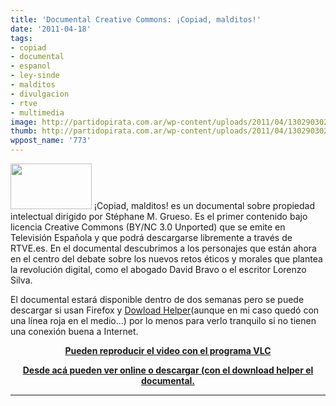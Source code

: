 ```yaml
---
title: 'Documental Creative Commons: ¡Copiad, malditos!'
date: '2011-04-18'
tags:
- copiad
- documental
- espanol
- ley-sinde
- malditos
- divulgacion
- rtve
- multimedia
image: http://partidopirata.com.ar/wp-content/uploads/2011/04/1302903027566.jpg
thumb: http://partidopirata.com.ar/wp-content/uploads/2011/04/1302903027566.jpg
wppost_name: '773'
---
```


<a href="http://partidopirata.com.ar/wp-content/uploads/2011/04/1302903027566.jpg"><img class="alignleft size-full wp-image-774" title="1302903027566" src="http://partidopirata.com.ar/wp-content/uploads/2011/04/1302903027566.jpg" alt="" width="130" height="73" /></a>
¡Copiad, malditos! es un documental sobre propiedad intelectual dirigido por Stéphane M. Grueso. Es el primer contenido bajo licencia Creative Commons (BY/NC 3.0 Unported) que se emite en Televisión Española y que podrá descargarse libremente a través de RTVE.es. En el documental descubrimos a los personajes que están ahora en el centro del debate sobre los nuevos retos éticos y morales que plantea la revolución digital, como el abogado David Bravo o el escritor Lorenzo Silva.

El documental estará disponible dentro de dos semanas pero se puede descargar si usan Firefox y <a href="https://addons.mozilla.org/es-ES/firefox/addon/video-downloadhelper/" target="_blank">Dowload Helper</a>(aunque en mi caso quedó con una línea roja en el medio...) por lo menos para verlo tranquilo si no tienen una conexión buena a Internet.
<p style="text-align: center;"><strong><a href="http://www.videolan.org/vlc/" target="_blank">Pueden reproducir el video con el programa VLC</a></strong></p>
<p style="text-align: center;"><strong><a href="http://www.rtve.es/alacarta/videos/el-documental/el-documental-copiad-malditos/1075737/" target="_blank">Desde acá pueden ver online o descargar (con el download helper el documental.</a></strong></p>


<hr />

